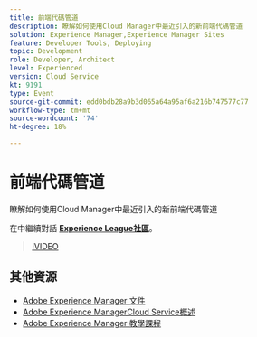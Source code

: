 ```yaml
---
title: 前端代碼管道
description: 瞭解如何使用Cloud Manager中最近引入的新前端代碼管道
solution: Experience Manager,Experience Manager Sites
feature: Developer Tools, Deploying
topic: Development
role: Developer, Architect
level: Experienced
version: Cloud Service
kt: 9191
type: Event
source-git-commit: edd0bdb28a9b3d065a64a95af6a216b747577c77
workflow-type: tm+mt
source-wordcount: '74'
ht-degree: 18%

---
```


# 前端代碼管道

瞭解如何使用Cloud Manager中最近引入的新前端代碼管道

在中繼續對話 **[Experience League社區](https://adobe.ly/2XVcBg8)**。

>[!VIDEO](https://video.tv.adobe.com/v/337886/?quality=12&learn=on&hidetitle=true)

## 其他資源

- [Adobe Experience Manager 文件](https://experienceleague.adobe.com/docs/experience-manager-cloud-service.html)
- [Adobe Experience ManagerCloud Service概述](https://experienceleague.adobe.com/docs/experience-manager-cloud-service/overview/home.html)
- [Adobe Experience Manager 教學課程](https://experienceleague.adobe.com/docs/experience-manager-tutorials.html)

